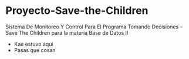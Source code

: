 # Proyecto-Save-the-Children
Sistema De Monitoreo Y Control Para El Programa Tomando Decisiones – Save The Children para la materia Base de Datos II
- Kae estuvo aqui
- Pasas que cosan
